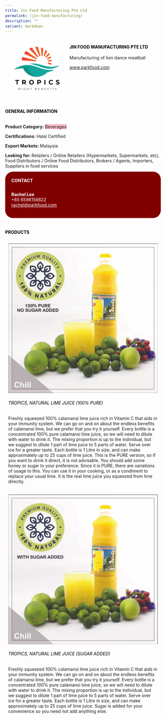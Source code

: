 ```yaml
---
title: Jin Food Manufacturing Pte Ltd
permalink: /jin-food-manufacturing/
description: ""
variant: markdown
---
```

<div class="flex-paragraph"> 
<p style="text-transform: uppercase">
</p>
</div> 
<div class="flex-container" style="display: flex; flex-wrap: wrap;"> 
<div class="card sgds" style="flex: 1 1 40%; display: block;">
<img src="/images/jin_food_logo.jpg">
</div> 
<div class="card-sgds" style="flex: 1 1 58%; display: block; margin-left: 3px"> 
<h4 style="text-transform: uppercase; color: black;">
<b>Jin Food Manufacturing Pte Ltd
</b>
</h4> 
<p>Manufacturing of lion dance meatball
</p> 
<p>
<a href="https://www.parkfood.com/" target="_blank">www.parkfood.com
</a>
</p> 
</div> 
</div> 
<h4 style="text-transform: uppercase; color: black;">
<b>General Information
</b>
</h4> 
<div class="flex-container" style="display: flex; flex-wrap: wrap;"> 
<div class="card sgds" style="flex: 1 1 65%; display: block; align-self: stretch"> 
<div class="flex-paragraph"> 
<p>
<b>Product Category: 
</b>
<span style="background-color: pink; border-radius: 10 px;">Beverages
</span>
</p>
<p>
<b>Certifications: 
</b> Halal Certified
</p> 
<p>
<b>Export Markets: 
</b>Malaysia
</p> 
<p style="margin-bottom: 10px;">
<b>Looking for: 
</b>Retailers / Online Retailers (Hypermarkets, Supermarkets, etc), Food Distributors / Online Food Distributors, Brokers / Agents, Importers, Suppliers in food services
</p> 
</div> 
</div> 
<div class="card sgds" style="flex: 1 1 35%; padding: 10px; display: block; background-color: maroon; border-radius: 25px; align-self: center;"> 
<h4 style="color: white; margin-top: 10px; margin-left: 10px;">CONTACT
</h4> 
<div class="flex-paragraph"> 
<p style="padding: 10px; color: white;">
<b>Rachel Lee
</b>
<br>+65 6596158822
<br>
<a href="mailto:rachel@parkfood.com" style="color: white;">rachel@parkfood.com
</a>
</p> 
</div> 
</div> 
</div> 
<br> 
<h4 style="text-transform: uppercase; color: black;">
<b>products
</b>
</h4> 
<div style="display: flex; flex-wrap: wrap;"> 
<div class="card sgds" style="flex: 1 1 47%; margin: 10px; display: block;"> 
<div class="flex-image" style="display: block;">
<img src="/images/jin_food_product1.jpg">
</div> 
<div class="flex-paragraph"> 
<h6 style="text-transform: uppercase; color: black;">Tropics, Natural Lime Juice (100% Pure)
</h6> 
<p>Freshly squeezed 100% calamansi lime juice rich in Vitamin C that aids in your immunity system. We can go on and on about the endless benefits of calamansi lime, but we prefer that you try it yourself. Every bottle is a concentrated 100% pure calamansi lime juice, so we will need to dilute with water to drink it. The mixing proportion is up to the individual, but we suggest to dilute 1 part of lime juice to 5 parts of water. Serve over ice for a greater taste. Each bottle is 1 Litre in size, and can make approximately up to 25 cups of lime juice. This is the PURE version, so if you want to drink it direct, it is not advisable. You should add some honey or sugar to your preference. Since it is PURE, there are variations of usage to this. You can use it in your cooking, or as a condiment to replace your usual lime. It is the real lime juice you squeezed from lime directly.
</p>
</div> 
</div> 
<div class="card sgds" style="flex: 1 1 47%; margin: 10px; display: block;"> 
<div class="flex-image" style="display: block;">
<img src="/images/jin_food_product2.jpg">
</div> 
<div class="flex-paragraph"> 
<h6 style="text-transform: uppercase; color: black;"> Tropics, Natural Lime Juice (Sugar Added)
</h6> 
<p>Freshly squeezed 100% calamansi lime juice rich in Vitamin C that aids in your immunity system. We can go on and on about the endless benefits of calamansi lime, but we prefer that you try it yourself. Every bottle is a concentrated 100% pure calamansi lime juice, so we will need to dilute with water to drink it. The mixing proportion is up to the individual, but we suggest to dilute 1 part of lime juice to 5 parts of water. Serve over ice for a greater taste. Each bottle is 1 Litre in size, and can make approximately up to 25 cups of lime juice. Sugar is added for your convenience so you need not add anything else.
</p>
</div> 
</div> 
</div>